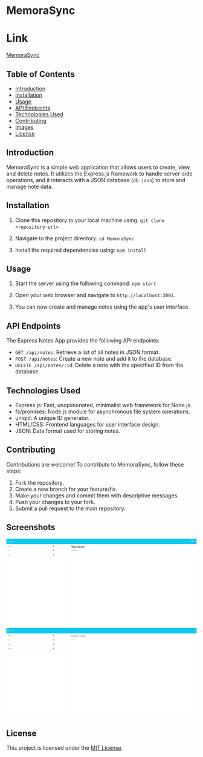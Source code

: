 # MemoraSync

# Link

[MemoraSync](https://serene-reaches-76674-262a59e1f12f.herokuapp.com)

## Table of Contents

- [Introduction](#introduction)
- [Installation](#installation)
- [Usage](#usage)
- [API Endpoints](#api-endpoints)
- [Technologies Used](#technologies-used)
- [Contributing](#contributing)
- [Images](#screenshots)
- [License](#license)

## Introduction

MemoraSync is a simple web application that allows users to create, view, and delete notes. It utilizes the Express.js framework to handle server-side operations, and it interacts with a JSON database (`db.json`) to store and manage note data.

## Installation

1. Clone this repository to your local machine using: `git clone <repository-url>`

2. Navigate to the project directory: `cd MemoraSync`

3. Install the required dependencies using: `npm install`

## Usage

1. Start the server using the following command: `npm start`

2. Open your web browser and navigate to `http://localhost:3001`.

3. You can now create and manage notes using the app's user interface.

## API Endpoints

The Express Notes App provides the following API endpoints:

- `GET /api/notes`: Retrieve a list of all notes in JSON format.
- `POST /api/notes`: Create a new note and add it to the database.
- `DELETE /api/notes/:id`: Delete a note with the specified ID from the database.

## Technologies Used

- Express.js: Fast, unopinionated, minimalist web framework for Node.js.
- fs/promises: Node.js module for asynchronous file system operations.
- uniqid: A unique ID generator.
- HTML/CSS: Frontend languages for user interface design.
- JSON: Data format used for storing notes.

## Contributing

Contributions are welcome! To contribute to MemoraSync, follow these steps:

1. Fork the repository.
2. Create a new branch for your feature/fix.
3. Make your changes and commit them with descriptive messages.
4. Push your changes to your fork.
5. Submit a pull request to the main repository.

## Screenshots

![MemoraSync](./images/Memorasync2.png)
![MemoraSync](./images/memorasync3.png)

## License

This project is licensed under the [MIT License](LICENSE).
